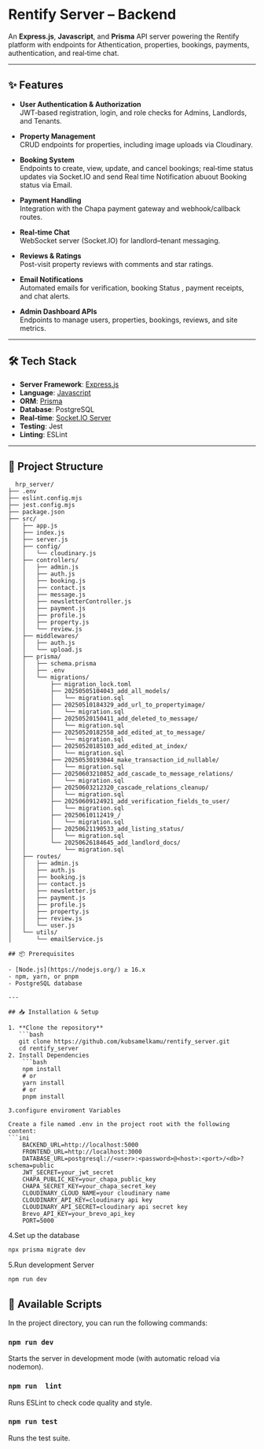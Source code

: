# Rentify Server – Backend

An **Express.js**, **Javascript**, and **Prisma** API server powering the Rentify platform with endpoints for Athentication, properties, bookings, payments, authentication, and real‑time chat.

--- 
## ✨ Features

- **User Authentication & Authorization**  
  JWT‑based registration, login, and role checks for Admins, Landlords, and Tenants.

- **Property Management**  
  CRUD endpoints for properties, including image uploads via Cloudinary.

- **Booking System**  
  Endpoints to create, view, update, and cancel bookings; real‑time status updates via Socket.IO and send Real time Notification abuout Booking status via Email.

- **Payment Handling**  
  Integration with the Chapa payment gateway and webhook/callback routes.

- **Real‑time Chat**  
  WebSocket server (Socket.IO) for landlord–tenant messaging.

- **Reviews & Ratings**  
  Post-visit property reviews with comments and star ratings.

- **Email Notifications**  
  Automated emails for verification, booking Status , payment receipts, and chat alerts.

- **Admin Dashboard APIs**  
  Endpoints to manage users, properties, bookings, reviews, and site metrics.
---

## 🛠️ Tech Stack

- **Server Framework**: [Express.js](https://expressjs.com/)  
- **Language**: [Javascript](https://www.typescriptlang.org/)  
- **ORM**: [Prisma](https://www.prisma.io/)  
- **Database**: PostgreSQL  
- **Real‑time**: [Socket.IO Server](https://socket.io/)  
- **Testing**: Jest 
- **Linting**: ESLint  

---

## 📂 Project Structure

```plaintext
  hrp_server/
├── .env
├── eslint.config.mjs
├── jest.config.mjs
├── package.json
├── src/
│   ├── app.js
│   ├── index.js
│   ├── server.js
│   ├── config/
│   │   └── cloudinary.js
│   ├── controllers/
│   │   ├── admin.js
│   │   ├── auth.js
│   │   ├── booking.js
│   │   ├── contact.js
│   │   ├── message.js
│   │   ├── newsletterController.js
│   │   ├── payment.js
│   │   ├── profile.js
│   │   ├── property.js
│   │   └── review.js
│   ├── middlewares/
│   │   ├── auth.js
│   │   └── upload.js
│   ├── prisma/
│   │   ├── schema.prisma
│   │   ├── .env
│   │   └── migrations/
│   │       ├── migration_lock.toml
│   │       ├── 20250505104043_add_all_models/
│   │       │   └── migration.sql
│   │       ├── 20250510184329_add_url_to_propertyimage/
│   │       │   └── migration.sql
│   │       ├── 20250520150411_add_deleted_to_message/
│   │       │   └── migration.sql
│   │       ├── 20250520182558_add_edited_at_to_message/
│   │       │   └── migration.sql
│   │       ├── 20250520185103_add_edited_at_index/
│   │       │   └── migration.sql
│   │       ├── 20250530193044_make_transaction_id_nullable/
│   │       │   └── migration.sql
│   │       ├── 20250603210852_add_cascade_to_message_relations/
│   │       │   └── migration.sql
│   │       ├── 20250603212320_cascade_relations_cleanup/
│   │       │   └── migration.sql
│   │       ├── 20250609124921_add_verification_fields_to_user/
│   │       │   └── migration.sql
│   │       ├── 20250610112419_/
│   │       │   └── migration.sql
│   │       ├── 20250621190533_add_listing_status/
│   │       │   └── migration.sql
│   │       └── 20250626184645_add_landlord_docs/
│   │           └── migration.sql
│   ├── routes/
│   │   ├── admin.js
│   │   ├── auth.js
│   │   ├── booking.js
│   │   ├── contact.js
│   │   ├── newsletter.js
│   │   ├── payment.js
│   │   ├── profile.js
│   │   ├── property.js
│   │   ├── review.js
│   │   └── user.js
│   └── utils/
│       └── emailService.js

## 📦 Prerequisites

- [Node.js](https://nodejs.org/) ≥ 16.x  
- npm, yarn, or pnpm  
- PostgreSQL database  

---

## 📥 Installation & Setup

1. **Clone the repository**  
   ```bash
   git clone https://github.com/kubsamelkamu/rentify_server.git
   cd rentify_server
2. Install Dependencies
    ```bash
    npm install
    # or
    yarn install
    # or
    pnpm install

3.configure enviroment Variables

Create a file named .env in the project root with the following content:
```ini 
    BACKEND_URL=http://localhost:5000
    FRONTEND_URL=http://localhost:3000
    DATABASE_URL=postgresql://<user>:<password>@<host>:<port>/<db>?schema=public
    JWT_SECRET=your_jwt_secret
    CHAPA_PUBLIC_KEY=your_chapa_public_key
    CHAPA_SECRET_KEY=your_chapa_secret_key
    CLOUDINARY_CLOUD_NAME=your cloudinary name
    CLOUDINARY_API_KEY=cloudinary api key
    CLOUDINARY_API_SECRET=cloudinary api secret key
    Brevo_API_KEY=your_brevo_api_key
    PORT=5000
```
4.Set up the database
  ```bash 
  npx prisma migrate dev   
  ```
5.Run development Server
  ```bash 
  npm run dev
  ```

## 📜 Available Scripts

In the project directory, you can run the following commands:

### `npm run dev`
Starts the server in development mode (with automatic reload via nodemon).  

### `npm run  lint`
Runs ESLint to check code quality and style.
### `npm run test`
Runs the test suite.




